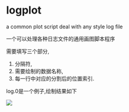# logplot
a common plot script deal with any style log file

一个可以处理各种日志文件的通用画图脚本程序

需要填写三个部分,
1. 分隔符,
2. 需要绘制的数据名称,
3. 每一行中对应的分割后的位置索引.


log.0是一个例子,绘制结果如下

![](https://img.vim-cn.com/be/f5ffa3ae654229ef4ea0e64ba8602c19e757ee.png)
